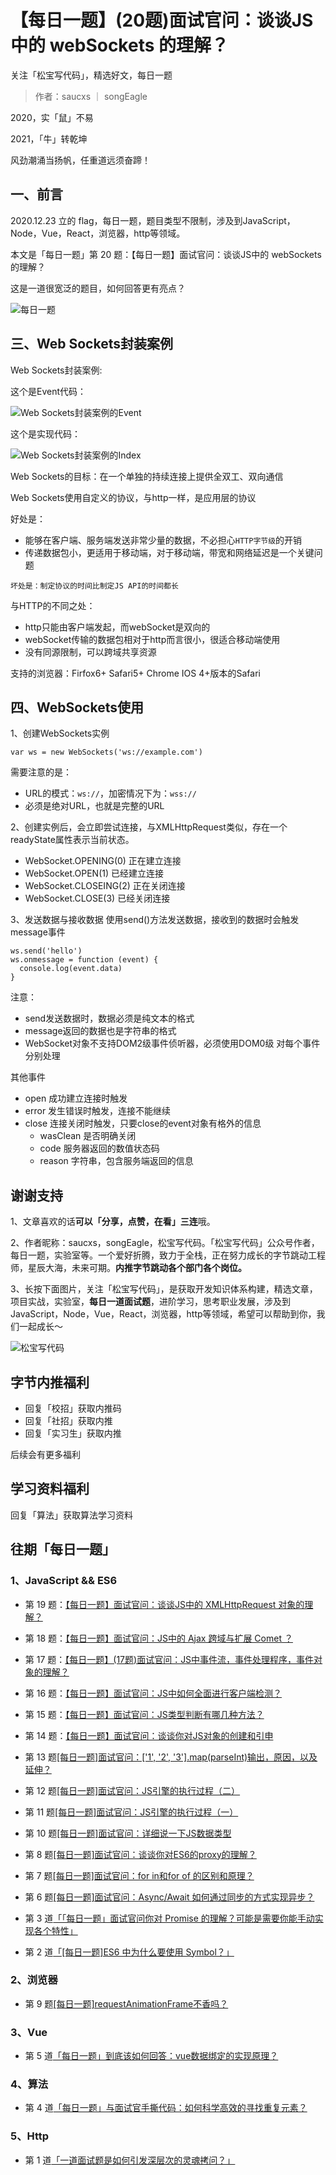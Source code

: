 # 【每日一题】(20题)面试官问：谈谈JS中的 webSockets 的理解？

关注「松宝写代码」，精选好文，每日一题

>作者：saucxs ｜ songEagle

2020，实「鼠」不易

2021，「牛」转乾坤

风劲潮涌当扬帆，任重道远须奋蹄！

## 一、前言

2020.12.23 立的 flag，每日一题，题目类型不限制，涉及到JavaScript，Node，Vue，React，浏览器，http等领域。

本文是「每日一题」第 20 题：【每日一题】面试官问：谈谈JS中的 webSockets 的理解？

这是一道很宽泛的题目，如何回答更有亮点？

![每日一题](https://raw.githubusercontent.com/saucxs/full_stack_knowledge_list/master/daily-question/daily_question.png)


## 三、Web Sockets封装案例

Web Sockets封装案例:

这个是Event代码：

![Web Sockets封装案例的Event](https://raw.githubusercontent.com/saucxs/full_stack_knowledge_list/master/daily-question/JavaScript/websockets/carbon_1.png)

这个是实现代码：

![Web Sockets封装案例的Index](https://raw.githubusercontent.com/saucxs/full_stack_knowledge_list/master/daily-question/JavaScript/websockets/carbon.png)

Web Sockets的目标：在一个单独的持续连接上提供全双工、双向通信

Web Sockets使用自定义的协议，与http一样，是应用层的协议

好处是：
- 能够在客户端、服务端发送非常少量的数据，不必担心`HTTP字节级`的开销
- 传递数据包小，更适用于移动端，对于移动端，带宽和网络延迟是一个关键问题

`坏处是：制定协议的时间比制定JS API的时间都长`

与HTTP的不同之处：
- http只能由客户端发起，而webSocket是双向的
- webSocket传输的数据包相对于http而言很小，很适合移动端使用
- 没有同源限制，可以跨域共享资源

支持的浏览器：Firfox6+ Safari5+ Chrome IOS 4+版本的Safari

## 四、WebSockets使用
1、创建WebSockets实例
```
var ws = new WebSockets('ws://example.com')
```
需要注意的是：
- URL的模式：`ws://`，加密情况下为：`wss://`
- 必须是绝对URL，也就是完整的URL

2、创建实例后，会立即尝试连接，与XMLHttpRequest类似，存在一个readyState属性表示当前状态。
- WebSocket.OPENING(0) 正在建立连接
- WebSocket.OPEN(1) 已经建立连接
- WebSocket.CLOSEING(2) 正在关闭连接
- WebSocket.CLOSE(3) 已经关闭连接

3、发送数据与接收数据
使用send()方法发送数据，接收到的数据时会触发message事件
```
ws.send('hello')
ws.onmessage = function (event) {
  console.log(event.data)
}
```
注意：
- send发送数据时，数据必须是纯文本的格式
- message返回的数据也是字符串的格式
- WebSocket对象不支持DOM2级事件侦听器，必须使用DOM0级 对每个事件分别处理

其他事件
- open 成功建立连接时触发
- error 发生错误时触发，连接不能继续
- close 连接关闭时触发，只要close的event对象有格外的信息
  - wasClean 是否明确关闭
  - code 服务器返回的数值状态码
  - reason 字符串，包含服务端返回的信息


## 谢谢支持

1、文章喜欢的话**可以「分享，点赞，在看」三连**哦。

2、作者昵称：saucxs，songEagle，松宝写代码。「松宝写代码」公众号作者，每日一题，实验室等。一个爱好折腾，致力于全栈，正在努力成长的字节跳动工程师，星辰大海，未来可期。**内推字节跳动各个部门各个岗位。**

3、长按下面图片，关注「松宝写代码」，是获取开发知识体系构建，精选文章，项目实战，实验室，**每日一道面试题**，进阶学习，思考职业发展，涉及到JavaScript，Node，Vue，React，浏览器，http等领域，希望可以帮助到你，我们一起成长～

![松宝写代码](https://raw.githubusercontent.com/saucxs/full_stack_knowledge_list/master/daily-question/dongtai.gif)


## 字节内推福利
+ 回复「校招」获取内推码
+ 回复「社招」获取内推
+ 回复「实习生」获取内推

后续会有更多福利

## 学习资料福利
回复「算法」获取算法学习资料

## 往期「每日一题」

### 1、JavaScript && ES6

+ 第 19 题：[【每日一题】面试官问：谈谈JS中的 XMLHttpRequest 对象的理解？](https://mp.weixin.qq.com/s/wxIEGJVmfxq0Q-8E4tbv1A)

+ 第 18 题：[【每日一题】面试官问：JS中的 Ajax 跨域与扩展 Comet ？](https://mp.weixin.qq.com/s/mb8TRlw1yzEOfDzMyYLW2g)

+ 第 17 题：[【每日一题】(17题)面试官问：JS中事件流，事件处理程序，事件对象的理解？](https://mp.weixin.qq.com/s/mb8TRlw1yzEOfDzMyYLW2g)

+ 第 16 题：[【每日一题】面试官问：JS中如何全面进行客户端检测？](https://mp.weixin.qq.com/s/-tNI1vwdK_SAxNGRQTCd1Q)

+ 第 15 题：[【每日一题】面试官问：JS类型判断有哪几种方法？](https://mp.weixin.qq.com/s/UwVgQMaVPg6Z0SVgn4kqwA)

+ 第 14 题：[【每日一题】面试官问：谈谈你对JS对象的创建和引申](https://mp.weixin.qq.com/s/-HTpVMFMRDu8sElNv-WqIw)

+ 第 13 题[[每日一题]面试官问：['1', '2', '3'].map(parseInt)输出，原因，以及延伸？](https://mp.weixin.qq.com/s/DJ6Av4tQgJpqa8hKAPk_uA)

+ 第 12 题[[每日一题]面试官问：JS引擎的执行过程（二）](https://mp.weixin.qq.com/s/CCUsCM2vzb6S1wcwIsjQuA)

+ 第 11 题[[每日一题]面试官问：JS引擎的执行过程（一）](https://mp.weixin.qq.com/s/Lhd5N5a1b8fAstWn5H3B3Q)

+ 第 10 题[[每日一题]面试官问：详细说一下JS数据类型](https://mp.weixin.qq.com/s/wm0EGVXTTHoHMcdUxMQmKA)

+ 第 8 题[[每日一题]面试官问：谈谈你对ES6的proxy的理解？](https://mp.weixin.qq.com/s/8loJlarVrmj47XjgrZLI1w)

+ 第 7 题[[每日一题]面试官问：for in和for of 的区别和原理？](https://mp.weixin.qq.com/s/RsynH85UkAwAgIAzwxs-Ag)

+ 第 6 题[[每日一题]面试官问：Async/Await 如何通过同步的方式实现异步？](https://mp.weixin.qq.com/s/UAYBnQvekRugR8DVEUPB3Q)

+ 第 3 道[「「每日一题」面试官问你对 Promise 的理解？可能是需要你能手动实现各个特性」](https://mp.weixin.qq.com/s/QuuPd2KCp50snN7F2o3oYg)

+ 第 2 道[「[每日一题]ES6 中为什么要使用 Symbol？」](https://mp.weixin.qq.com/s/omeVJdtabo5MeN3DItDfWg)

### 2、浏览器

+ 第 9 题[[每日一题]requestAnimationFrame不香吗？](https://mp.weixin.qq.com/s/4Ob_CEiZUyoHKxffAeAYdw)


### 3、Vue

+ 第 5 道[「每日一题」到底该如何回答：vue数据绑定的实现原理？](https://mp.weixin.qq.com/s/8eo4frdB-zMA7nD_1wdnLw)

### 4、算法

+ 第 4 道[「每日一题」与面试官手撕代码：如何科学高效的寻找重复元素？](https://mp.weixin.qq.com/s/jFZ_2f272LhBBPuuLaWnyg)

### 5、Http

+ 第 1 道[「一道面试题是如何引发深层次的灵魂拷问？」](https://mp.weixin.qq.com/s/O8j9gM5tD5rjLz1kdda3LA)

